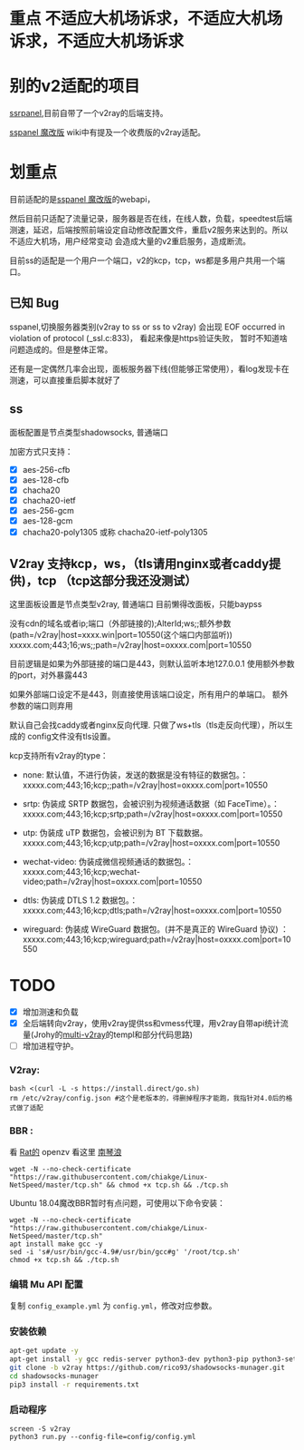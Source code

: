 # 重点 不适应大机场诉求，不适应大机场诉求，不适应大机场诉求

# 别的v2适配的项目

[ssrpanel](https://github.com/ssrpanel/SSRPanel),目前自带了一个v2ray的后端支持。

[sspanel 魔改版](https://github.com/NimaQu/ss-panel-v3-mod_Uim) wiki中有提及一个收费版的v2ray适配。

# 划重点

目前适配的是[sspanel 魔改版](https://github.com/NimaQu/ss-panel-v3-mod_Uim)的webapi，

然后目前只适配了流量记录，服务器是否在线，在线人数，负载，speedtest后端测速，延迟，后端按照前端设定自动修改配置文件，重启v2服务来达到的。所以不适应大机场，用户经常变动
会造成大量的v2重启服务，造成断流。

目前ss的适配是一个用户一个端口，v2的kcp，tcp，ws都是多用户共用一个端口。

## 已知 Bug

sspanel,切换服务器类别(v2ray to ss or ss to v2ray) 会出现
EOF occurred in violation of protocol (_ssl.c:833)， 看起来像是https验证失败，
暂时不知道啥问题造成的。但是整体正常。

还有是一定偶然几率会出现，面板服务器下线(但能够正常使用），看log发现卡在测速，可以直接重启脚本就好了



## ss

面板配置是节点类型shadowsocks, 普通端口

加密方式只支持：

- [x] aes-256-cfb
- [x] aes-128-cfb
- [x] chacha20
- [x] chacha20-ietf
- [x] aes-256-gcm
- [x] aes-128-gcm
- [x] chacha20-poly1305 或称 chacha20-ietf-poly1305

## V2ray 支持kcp，ws，（tls请用nginx或者caddy提供)，tcp （tcp这部分我还没测试）

这里面板设置是节点类型v2ray, 普通端口
目前懒得改面板，只能baypss

没有cdn的域名或者ip;端口（外部链接的);AlterId;ws;;额外参数(path=/v2ray|host=xxxx.win|port=10550(这个端口内部监听))
xxxxx.com;443;16;ws;;path=/v2ray|host=oxxxx.com|port=10550

目前逻辑是如果为外部链接的端口是443，则默认监听本地127.0.0.1 使用额外参数的port，对外暴露443

如果外部端口设定不是443，则直接使用该端口设定，所有用户的单端口。 额外参数的端口则弃用

默认自己会找caddy或者nginx反向代理. 只做了ws+tls（tls走反向代理），所以生成的
config文件没有tls设置。

kcp支持所有v2ray的type：

- none: 默认值，不进行伪装，发送的数据是没有特征的数据包。：xxxxx.com;443;16;kcp;;path=/v2ray|host=oxxxx.com|port=10550

- srtp: 伪装成 SRTP 数据包，会被识别为视频通话数据（如 FaceTime）。：xxxxx.com;443;16;kcp;srtp;path=/v2ray|host=oxxxx.com|port=10550

- utp: 伪装成 uTP 数据包，会被识别为 BT 下载数据。xxxxx.com;443;16;kcp;utp;path=/v2ray|host=oxxxx.com|port=10550

- wechat-video: 伪装成微信视频通话的数据包。：xxxxx.com;443;16;kcp;wechat-video;path=/v2ray|host=oxxxx.com|port=10550
- dtls: 伪装成 DTLS 1.2 数据包。：xxxxx.com;443;16;kcp;dtls;path=/v2ray|host=oxxxx.com|port=10550
- wireguard: 伪装成 WireGuard 数据包。(并不是真正的 WireGuard 协议) ： xxxxx.com;443;16;kcp;wireguard;path=/v2ray|host=oxxxx.com|port=10550

# TODO
- [x] 增加测速和负载
- [x] 全后端转向v2ray，使用v2ray提供ss和vmess代理，用v2ray自带api统计流量(Jrohy的[multi-v2ray](https://github.com/Jrohy/multi-v2ray)的templ和部分代码思路)
- [ ] 增加进程守护。
### V2ray:

~~~
bash <(curl -L -s https://install.direct/go.sh)
rm /etc/v2ray/config.json #这个是老版本的，得删掉程序才能跑，我指针对4.0后的格式做了适配
~~~

### BBR :

看 [Rat的](https://www.moerats.com/archives/387/)
openzv 看这里 [南琴浪](https://github.com/tcp-nanqinlang/wiki/wiki/lkl-haproxy)


~~~
wget -N --no-check-certificate "https://raw.githubusercontent.com/chiakge/Linux-NetSpeed/master/tcp.sh" && chmod +x tcp.sh && ./tcp.sh
~~~

Ubuntu 18.04魔改BBR暂时有点问题，可使用以下命令安装：
~~~
wget -N --no-check-certificate "https://raw.githubusercontent.com/chiakge/Linux-NetSpeed/master/tcp.sh"
apt install make gcc -y
sed -i 's#/usr/bin/gcc-4.9#/usr/bin/gcc#g' '/root/tcp.sh'
chmod +x tcp.sh && ./tcp.sh
~~~


### 编辑 Mu API 配置

复制 `config_example.yml` 为 `config.yml`，修改对应参数。


### 安装依赖

```bash
apt-get update -y
apt-get install -y gcc redis-server python3-dev python3-pip python3-setuptools
git clone -b v2ray https://github.com/rico93/shadowsocks-munager.git
cd shadowsocks-munager
pip3 install -r requirements.txt
```

### 启动程序

~~~
screen -S v2ray
python3 run.py --config-file=config/config.yml
~~~



